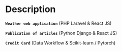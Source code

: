# Description

**`Weather web application`** (PHP Laravel & React JS)

**`Publication of articles`** (Python Django & React JS)

**`Credit Card`** (Data Workflow & Scikit-learn / Pytorch)
